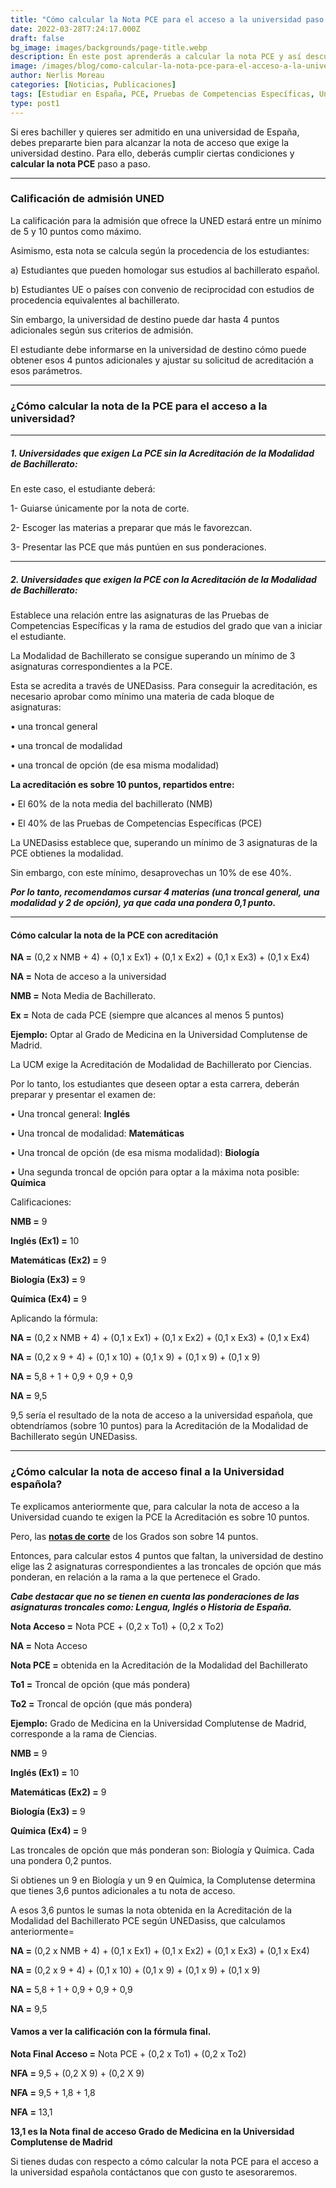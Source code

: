 ```yaml
---
title: "Cómo calcular la Nota PCE para el acceso a la universidad paso a paso"
date: 2022-03-28T7:24:17.000Z
draft: false
bg_image: images/backgrounds/page-title.webp
description: En este post aprenderás a calcular la nota PCE y así descubrir si puedes ser admitido en la universidad española.
image: /images/blog/como-calcular-la-nota-pce-para-el-acceso-a-la-universidad-paso-a-paso.webp
author: Nerlis Moreau
categories: [Noticias, Publicaciones]
tags: [Estudiar en España, PCE, Pruebas de Competencias Específicas, Universidad en España, Universidad Española]
type: post1
---
```


Si eres bachiller y quieres ser admitido en una universidad de España, debes prepararte bien para alcanzar la nota de acceso que exige la universidad destino. Para ello, deberás cumplir ciertas condiciones y **calcular la nota PCE** paso a paso. 

---

### Calificación de admisión UNED

La calificación para la admisión que ofrece la UNED estará entre un mínimo de 5 y 10 puntos como máximo.

Asimismo, esta nota se calcula según la procedencia de los estudiantes:

a) Estudiantes que pueden homologar sus estudios al bachillerato español.

b) Estudiantes UE o países con convenio de reciprocidad con estudios de procedencia equivalentes al bachillerato.

Sin embargo, la universidad de destino puede dar hasta 4 puntos adicionales según sus criterios de admisión.

El estudiante debe informarse en la universidad de destino cómo puede obtener esos 4 puntos adicionales y ajustar su solicitud de acreditación a esos parámetros.  

---
### ¿Cómo calcular la nota de la PCE para el acceso a la universidad?
---

##### 1. Universidades que exigen La PCE sin la Acreditación de la Modalidad de Bachillerato:

En este caso, el estudiante deberá:

1-	Guiarse únicamente por la nota de corte.

2-	Escoger las materias a preparar que más le favorezcan.

3-	Presentar las PCE que más puntúen en sus ponderaciones.

---

##### 2. Universidades que exigen la PCE con la Acreditación de la Modalidad de Bachillerato:

Establece una relación entre las asignaturas de las Pruebas de Competencias Específicas y la rama de estudios del grado que van a iniciar el estudiante.

La Modalidad de Bachillerato se consigue superando un mínimo de 3 asignaturas correspondientes a la PCE.

Esta se acredita a través de UNEDasiss. Para conseguir la acreditación, es necesario aprobar como mínimo una materia de cada bloque de asignaturas:

•	una troncal general 

•	una troncal de modalidad 

•	una troncal de opción (de esa misma modalidad)

**La acreditación es sobre 10 puntos, repartidos entre:**

•	El 60% de la nota media del bachillerato (NMB)

•	El 40% de las Pruebas de Competencias Específicas (PCE) 

La UNEDasiss establece que, superando un mínimo de 3 asignaturas de la PCE obtienes la modalidad. 

Sin embargo, con este mínimo, desaprovechas un 10% de ese 40%. 

***Por lo tanto, recomendamos cursar 4 materias (una troncal general, una modalidad y 2 de opción), ya que cada una pondera 0,1 punto.***

---

#### Cómo calcular la nota de la PCE con acreditación

**NA =** (0,2 x NMB + 4) + (0,1 x Ex1) + (0,1 x Ex2) + (0,1 x Ex3) + (0,1 x Ex4)

**NA =** Nota de acceso a la universidad

**NMB =** Nota Media de Bachillerato.

**Ex =** Nota de cada PCE (siempre que alcances al menos 5 puntos)

**Ejemplo:** Optar al Grado de Medicina en la Universidad Complutense de Madrid. 

La UCM exige la Acreditación de Modalidad de Bachillerato por Ciencias. 

Por lo tanto, los estudiantes que deseen optar a esta carrera, deberán preparar y presentar el examen de:

•	Una troncal general: **Inglés**

•	Una troncal de modalidad: **Matemáticas**

•	Una troncal de opción (de esa misma modalidad): **Biología** 

•	Una segunda troncal de opción para optar a la máxima nota posible: **Química**

Calificaciones:

**NMB =** 9

**Inglés (Ex1) =** 10

**Matemáticas (Ex2) =** 9

**Biología (Ex3) =** 9

**Química (Ex4) =** 9

Aplicando la fórmula: 

**NA =** (0,2 x NMB + 4) + (0,1 x Ex1) + (0,1 x Ex2) + (0,1 x Ex3) + (0,1 x Ex4)

**NA =** (0,2 x 9 + 4) + (0,1 x 10) + (0,1 x 9) + (0,1 x 9) + (0,1 x 9)

**NA =** 5,8 + 1 + 0,9 + 0,9 + 0,9

**NA =** 9,5

9,5 sería el resultado de la nota de acceso a la universidad española, que obtendríamos (sobre 10 puntos) para la Acreditación de la Modalidad de Bachillerato según UNEDasiss.

---

### ¿Cómo calcular la nota de acceso final a la Universidad española?

Te explicamos anteriormente que, para calcular la nota de acceso a la Universidad cuando te exigen la PCE la Acreditación es sobre 10 puntos.

Pero, las **[notas de corte](https://ongazi.com/nota-de-corte-que-es-y-para-que-me-sirve/)** de los Grados son sobre 14 puntos.

Entonces, para calcular estos 4 puntos que faltan, la universidad de destino elige las 2 asignaturas correspondientes a las troncales de opción que más ponderan, en relación a la rama a la que pertenece el Grado. 

***Cabe destacar que no se tienen en cuenta las ponderaciones de las asignaturas troncales como: Lengua, Inglés o Historia de España.***

**Nota Acceso =** Nota PCE + (0,2 x To1) + (0,2 x To2)

**NA =** Nota Acceso

**Nota PCE =** obtenida en la Acreditación de la Modalidad del Bachillerato 

**To1 =** Troncal de opción (que más pondera)

**To2 =** Troncal de opción (que más pondera)

**Ejemplo:** Grado de Medicina en la Universidad Complutense de Madrid, corresponde a la rama de Ciencias.

**NMB =** 9

**Inglés (Ex1) =** 10

**Matemáticas (Ex2) =** 9

**Biología (Ex3) =** 9

**Química (Ex4) =** 9

Las troncales de opción que más ponderan son: Biología y Química. Cada una pondera 0,2 puntos.

Si obtienes un 9 en Biología y un 9 en Química, la Complutense determina que tienes 3,6 puntos adicionales a tu nota de acceso.

A esos 3,6 puntos le sumas la nota obtenida en la Acreditación de la Modalidad del Bachillerato PCE según UNEDasiss, que calculamos anteriormente=

**NA =** (0,2 x NMB + 4) + (0,1 x Ex1) + (0,1 x Ex2) + (0,1 x Ex3) + (0,1 x Ex4)

**NA =** (0,2 x 9 + 4) + (0,1 x 10) + (0,1 x 9) + (0,1 x 9) + (0,1 x 9)

**NA =** 5,8 + 1 + 0,9 + 0,9 + 0,9

**NA =** 9,5

#### Vamos a ver la calificación con la fórmula final.

**Nota Final Acceso =** Nota PCE + (0,2 x To1) + (0,2 x To2)

**NFA =** 9,5 + (0,2 X 9) + (0,2 X 9)

**NFA =** 9,5 + 1,8 + 1,8

**NFA =** 13,1 

**13,1 es la Nota final de acceso Grado de Medicina en la Universidad Complutense de Madrid**

Si tienes dudas con respecto a cómo calcular la nota PCE para el acceso a la universidad española contáctanos que con gusto te asesoraremos.
